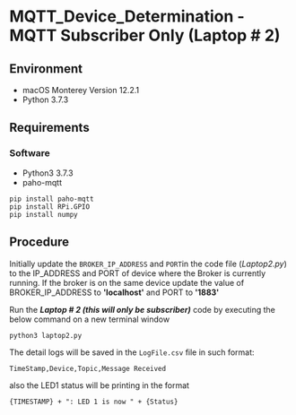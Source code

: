 # MQTT_Device_Determination - MQTT Subscriber Only (Laptop # 2)
## Environment
- macOS Monterey Version 12.2.1
- Python 3.7.3

## Requirements
### Software
- Python3 3.7.3
- paho-mqtt

```
pip install paho-mqtt
pip install RPi.GPIO
pip install numpy
```

## Procedure
Initially update the `BROKER_IP_ADDRESS` and `PORT`in the code file (*Laptop2.py*) to the IP_ADDRESS and PORT of device where the Broker is currently running. If the broker is on the same device update the value of BROKER_IP_ADDRESS to **'localhost'** and PORT to **'1883'**

Run the ***Laptop # 2 (this will only be subscriber)*** code by executing the below command on a new terminal window
```
python3 laptop2.py
```

The detail logs will be saved in the `LogFile.csv` file in such format:

```
TimeStamp,Device,Topic,Message Received
```

also the LED1 status will be printing in the format 

```
{TIMESTAMP} + ": LED 1 is now " + {Status}
```